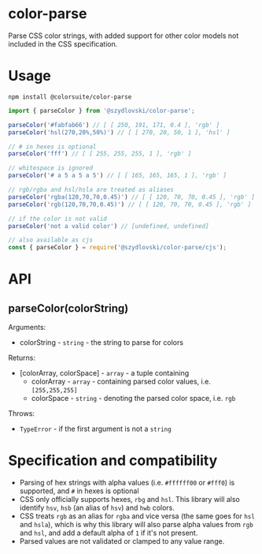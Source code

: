 # color-parse

Parse CSS color strings, with added support for other color models not included in the CSS specification.

# Usage

```
npm install @colorsuite/color-parse
```
```javascript
import { parseColor } from '@szydlovski/color-parse';

parseColor('#fabfab66') // [ [ 250, 191, 171, 0.4 ], 'rgb' ]
parseColor('hsl(270,20%,50%)') // [ [ 270, 20, 50, 1 ], 'hsl' ]

// # in hexes is optional
parseColor('fff') // [ [ 255, 255, 255, 1 ], 'rgb' ]

// whitespace is ignored
parseColor('# a 5 a 5 a 5') // [ [ 165, 165, 165, 1 ], 'rgb' ]

// rgb/rgba and hsl/hsla are treated as aliases
parseColor('rgba(120,70,70,0.45)') // [ [ 120, 70, 70, 0.45 ], 'rgb' ]
parseColor('rgb(120,70,70,0.45)') // [ [ 120, 70, 70, 0.45 ], 'rgb' ]

// if the color is not valid
parseColor('not a valid color') // [undefined, undefined]

// also available as cjs
const { parseColor } = require('@szydlovski/color-parse/cjs');
```

# API

## parseColor(colorString)

Arguments:
- colorString - `string` - the string to parse for colors

Returns:
- [colorArray, colorSpace] - `array` - a tuple containing
  - colorArray - `array` - containing parsed color values, i.e. `[255,255,255]`
  - colorSpace - `string` - denoting the parsed color space, i.e. `rgb`

Throws:
- `TypeError` - if the first argument is not a `string`

# Specification and compatibility

- Parsing of hex strings with alpha values (i.e. `#ffffff00` or `#fff0`) is supported, and `#` in hexes is optional
- CSS only officially supports hexes, `rbg` and `hsl`. This library will also identify `hsv`, `hsb` (an alias of `hsv`) and `hwb` colors.
- CSS treats `rgb` as an alias for `rgba` and vice versa (the same goes for `hsl` and `hsla`), which is why this library will also parse alpha values from `rgb` and `hsl`, and add a default alpha of `1` if it's not present.
- Parsed values are not validated or clamped to any value range.